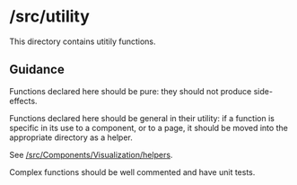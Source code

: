 # /src/utility

This directory contains utitily functions.

## Guidance

Functions declared here should be pure: they should not produce side-effects.

Functions declared here should be general in their utility: if a function is specific in its use to a component, or to a page, it should be moved into the appropriate directory as a helper.

See [/src/Components/Visualization/helpers](../Components/Visualization/helpers/README.md).

Complex functions should be well commented and have unit tests.

